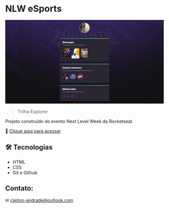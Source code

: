 # NLW eSports 

![preview](/.github/preview.jpeg)

> Trilha Explorer

Projeto construído do evento Next Level Week da Rocketseat.

🔗 [Clique aqui para acessar](https://cleiton-andrade.github.io/nlw/)

## 🛠️ Tecnologias 

- HTML
- CSS
- Git e Github

## Contato:

✉ cleiton-andrade@outlook.com